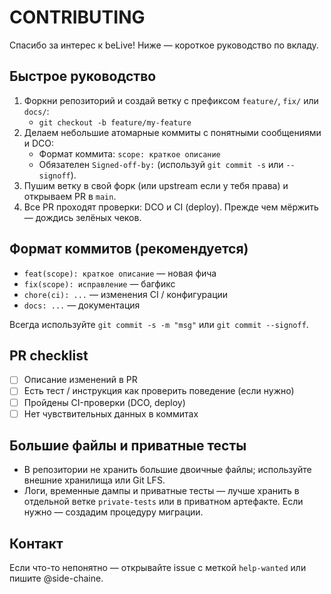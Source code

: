 # CONTRIBUTING

Спасибо за интерес к beLive! Ниже — короткое руководство по вкладу.

## Быстрое руководство
1. Форкни репозиторий и создай ветку с префиксом `feature/`, `fix/` или `docs/`:
   - `git checkout -b feature/my-feature`
2. Делаем небольшие атомарные коммиты с понятными сообщениями и DCO:
   - Формат коммита: `scope: краткое описание`  
   - Обязателен `Signed-off-by:` (используй `git commit -s` или `--signoff`).
3. Пушим ветку в свой форк (или upstream если у тебя права) и открываем PR в `main`.
4. Все PR проходят проверки: DCO и CI (deploy). Прежде чем мёржить — дождись зелёных чеков.

## Формат коммитов (рекомендуется)
- `feat(scope): краткое описание` — новая фича
- `fix(scope): исправление` — багфикс
- `chore(ci): ...` — изменения CI / конфигурации
- `docs: ...` — документация

Всегда используйте `git commit -s -m "msg"` или `git commit --signoff`.

## PR checklist
- [ ] Описание изменений в PR
- [ ] Есть тест / инструкция как проверить поведение (если нужно)
- [ ] Пройдены CI-проверки (DCO, deploy)
- [ ] Нет чувствительных данных в коммитах

## Большие файлы и приватные тесты
- В репозитории не хранить большие двоичные файлы; используйте внешние хранилища или Git LFS.
- Логи, временные дампы и приватные тесты — лучше хранить в отдельной ветке `private-tests` или в приватном артефакте. Если нужно — создадим процедуру миграции.

## Контакт
Если что-то непонятно — открывайте issue с меткой `help-wanted` или пишите @side-chaine.

